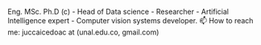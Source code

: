 Eng. MSc. Ph.D (c) - Head of Data science - Researcher - Artificial Intelligence expert - Computer vision systems developer.
📫 How to reach me: juccaicedoac at (unal.edu.co, gmail.com)

<!---
juccaicedoac03/juccaicedoac03 is a ✨ special ✨ repository because its `README.md` (this file) appears on your GitHub profile.
You can click the Preview link to take a look at your changes.
--->
